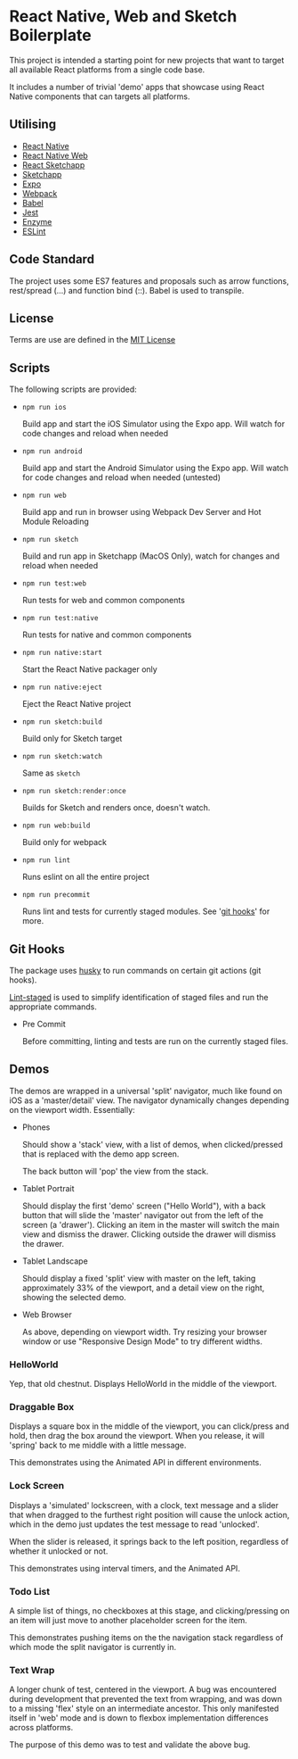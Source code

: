 # React Native, Web and Sketch Boilerplate

This project is intended a starting point for new projects that want to
target all available React platforms from a single code base.

It includes a number of trivial 'demo' apps that showcase using React Native
components that can targets all platforms.

## Utilising

* [React Native](https://facebook.github.io/react-native/)
* [React Native Web](https://github.com/necolas/react-native-web)
* [React Sketchapp](http://airbnb.io/react-sketchapp/)
* [Sketchapp](https://www.sketchapp.com)
* [Expo](https://expo.io)
* [Webpack](https://webpack.js.org)
* [Babel](https://babeljs.io)
* [Jest](https://facebook.github.io/jest/)
* [Enzyme](http://airbnb.io/enzyme/)
* [ESLint](https://eslint.org)

## Code Standard

The project uses some ES7 features and proposals such as arrow functions,
rest/spread (...) and function bind (::).  Babel is used to transpile.

## License

Terms are use are defined in the [MIT License](https://github.com/dmeehan1968/react-native-web-sketch-boilerplate/blob/master/LICENSE.md)

## Scripts

The following scripts are provided:

* ```npm run ios```

  Build app and start the iOS Simulator using the Expo app.  Will watch for
  code changes and reload when needed

* ```npm run android```

  Build app and start the Android Simulator using the Expo app.  Will watch for
  code changes and reload when needed (untested)

* ```npm run web```

  Build app and run in browser using Webpack Dev Server and Hot Module
  Reloading

* ```npm run sketch```

  Build and run app in Sketchapp (MacOS Only), watch for changes and reload
  when needed

* ```npm run test:web```

  Run tests for web and common components

* ```npm run test:native```

  Run tests for native and common components

* ```npm run native:start```

  Start the React Native packager only

* ```npm run native:eject```

  Eject the React Native project

* ```npm run sketch:build```

  Build only for Sketch target

* ```npm run sketch:watch```

  Same as ```sketch```

* ```npm run sketch:render:once```

  Builds for Sketch and renders once, doesn't watch.

* ```npm run web:build```

  Build only for webpack

* ```npm run lint```

  Runs eslint on all the entire project

* ```npm run precommit```

  Runs lint and tests for currently staged modules.  See
  '[git hooks](#git-hooks)' for more.

## Git Hooks

The package uses [husky](https://www.npmjs.com/package/husky) to run
commands on certain git actions (git hooks).

[Lint-staged](https://www.npmjs.com/package/lint-staged) is used to simplify
identification of staged files and run the appropriate commands.

* Pre Commit

  Before committing, linting and tests are run on the currently staged files.


## Demos

The demos are wrapped in a universal 'split' navigator, much like found on
iOS as a 'master/detail' view.  The navigator dynamically changes depending on
the viewport width.  Essentially:

* Phones

  Should show a 'stack' view, with a list of demos, when clicked/pressed
  that is replaced with the demo app screen.

  The back button will 'pop' the view from the stack.

* Tablet Portrait

  Should display the first 'demo' screen ("Hello World"), with a back button
  that will slide the 'master' navigator out from the left of the screen
  (a 'drawer').  Clicking an item in the master will switch the main view and
  dismiss the drawer.  Clicking outside the drawer will dismiss the drawer.

* Tablet Landscape

  Should display a fixed 'split' view with master on the left, taking
  approximately 33% of the viewport, and a detail view on the right, showing
  the selected demo.

* Web Browser

  As above, depending on viewport width.  Try resizing your browser window
  or use "Responsive Design Mode" to try different widths.

### HelloWorld

Yep, that old chestnut.  Displays HelloWorld in the middle of the viewport.

### Draggable Box

Displays a square box in the middle of the viewport, you can click/press and
hold, then drag the box around the viewport.  When you release, it will
'spring' back to me middle with a little message.

This demonstrates using the Animated API in different environments.

### Lock Screen

Displays a 'simulated' lockscreen, with a clock, text message and a slider
that when dragged to the furthest right position will cause the unlock action,
which in the demo just updates the test message to read 'unlocked'.

When the slider is released, it springs back to the left position, regardless
of whether it unlocked or not.

This demonstrates using interval timers, and the Animated API.

### Todo List

A simple list of things, no checkboxes at this stage, and clicking/pressing
on an item will just move to another placeholder screen for the item.

This demonstrates pushing items on the the navigation stack regardless of
which mode the split navigator is currently in.

### Text Wrap

A longer chunk of test, centered in the viewport.  A bug was encountered
during development that prevented the text from wrapping, and was down to a
missing 'flex' style on an intermediate ancestor.  This only manifested itself
in 'web' mode and is down to flexbox implementation differences across
platforms.

The purpose of this demo was to test and validate the above bug.
